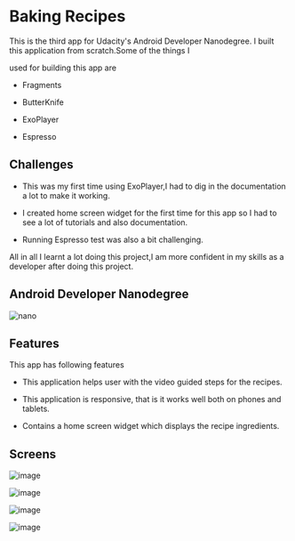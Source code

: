 # Baking Recipes
This is the third app for Udacity's Android Developer Nanodegree. I built this application from scratch.Some of the things I 

used for building this app are

* Fragments

* ButterKnife

* ExoPlayer

* Espresso

## Challenges
 
 * This was my first time using ExoPlayer,I had to dig in the documentation a lot to make it working.
 
 * I  created home screen widget for the first time for this app so I had to see a lot of tutorials and also documentation.
 
 * Running Espresso test was also a bit challenging.
 
 All in all I learnt a lot doing this project,I am more confident in my skills as a developer after doing this project.

## Android Developer Nanodegree

![nano](https://user-images.githubusercontent.com/16161998/38155734-2509d56e-342e-11e8-95e5-db0524af91e1.png)



## Features

This app has following features

* This application helps user with the video guided steps for the recipes.

* This application is responsive, that is it works well both on phones and tablets.

* Contains a home screen widget which displays the recipe ingredients.

## Screens

![image](https://user-images.githubusercontent.com/16161998/37578080-aaac497a-2af3-11e8-8720-aa227844285a.png)


![image](https://user-images.githubusercontent.com/16161998/37578059-81449f9c-2af3-11e8-8933-78f65e02538e.png)

![image](https://user-images.githubusercontent.com/16161998/37578178-58865982-2af4-11e8-8640-a8467db8269d.png)

![image](https://user-images.githubusercontent.com/16161998/37578257-e97f0dee-2af4-11e8-8502-d4907cc1cc86.png)




